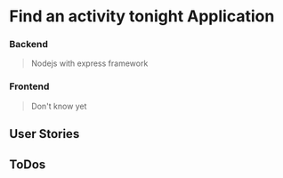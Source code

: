 # Find an activity tonight Application

### Backend 
> Nodejs with express framework

### Frontend
> Don't know yet

## User Stories

## ToDos